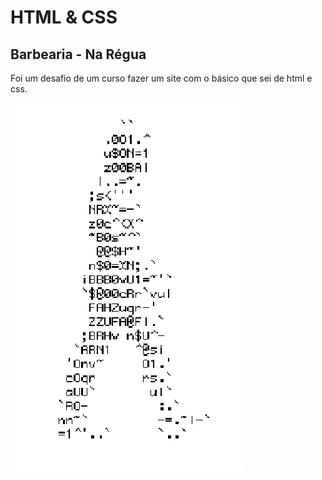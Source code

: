 # HTML &  CSS
## Barbearia - Na Régua
Foi um desafio de um curso fazer um site com o básico que sei de html e css.

![homen letra](https://github.com/LucasBarrozo/Barbearia-Simples/blob/master/homen%20letra.gif)
